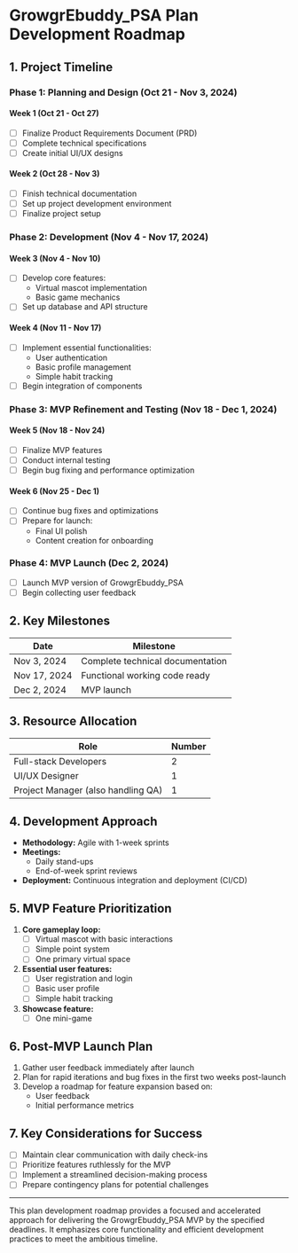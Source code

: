# GrowgrEbuddy_PSA Plan Development Roadmap

## 1. Project Timeline

### Phase 1: Planning and Design (Oct 21 - Nov 3, 2024)

#### Week 1 (Oct 21 - Oct 27)
- [ ] Finalize Product Requirements Document (PRD)
- [ ] Complete technical specifications
- [ ] Create initial UI/UX designs

#### Week 2 (Oct 28 - Nov 3)
- [ ] Finish technical documentation
- [ ] Set up project development environment
- [ ] Finalize project setup

### Phase 2: Development (Nov 4 - Nov 17, 2024)

#### Week 3 (Nov 4 - Nov 10)
- [ ] Develop core features:
  - Virtual mascot implementation
  - Basic game mechanics
- [ ] Set up database and API structure

#### Week 4 (Nov 11 - Nov 17)
- [ ] Implement essential functionalities:
  - User authentication
  - Basic profile management
  - Simple habit tracking
- [ ] Begin integration of components

### Phase 3: MVP Refinement and Testing (Nov 18 - Dec 1, 2024)

#### Week 5 (Nov 18 - Nov 24)
- [ ] Finalize MVP features
- [ ] Conduct internal testing
- [ ] Begin bug fixing and performance optimization

#### Week 6 (Nov 25 - Dec 1)
- [ ] Continue bug fixes and optimizations
- [ ] Prepare for launch:
  - Final UI polish
  - Content creation for onboarding

### Phase 4: MVP Launch (Dec 2, 2024)
- [ ] Launch MVP version of GrowgrEbuddy_PSA
- [ ] Begin collecting user feedback

## 2. Key Milestones

| Date | Milestone |
|------|-----------|
| Nov 3, 2024 | Complete technical documentation |
| Nov 17, 2024 | Functional working code ready |
| Dec 2, 2024 | MVP launch |

## 3. Resource Allocation

| Role | Number |
|------|--------|
| Full-stack Developers | 2 |
| UI/UX Designer | 1 |
| Project Manager (also handling QA) | 1 |

## 4. Development Approach

- **Methodology:** Agile with 1-week sprints
- **Meetings:** 
  - Daily stand-ups
  - End-of-week sprint reviews
- **Deployment:** Continuous integration and deployment (CI/CD)

## 5. MVP Feature Prioritization

1. **Core gameplay loop:**
   - [ ] Virtual mascot with basic interactions
   - [ ] Simple point system
   - [ ] One primary virtual space
2. **Essential user features:**
   - [ ] User registration and login
   - [ ] Basic user profile
   - [ ] Simple habit tracking
3. **Showcase feature:**
   - [ ] One mini-game

## 6. Post-MVP Launch Plan

1. Gather user feedback immediately after launch
2. Plan for rapid iterations and bug fixes in the first two weeks post-launch
3. Develop a roadmap for feature expansion based on:
   - User feedback
   - Initial performance metrics

## 7. Key Considerations for Success

- [ ] Maintain clear communication with daily check-ins
- [ ] Prioritize features ruthlessly for the MVP
- [ ] Implement a streamlined decision-making process
- [ ] Prepare contingency plans for potential challenges

---

This plan development roadmap provides a focused and accelerated approach for delivering the GrowgrEbuddy_PSA MVP by the specified deadlines. It emphasizes core functionality and efficient development practices to meet the ambitious timeline.
